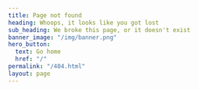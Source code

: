 ```yaml
---
title: Page not found
heading: Whoops, it looks like you got lost
sub_heading: We broke this page, or it doesn't exist
banner_image: "/img/banner.png"
hero_button:
  text: Go home
  href: "/"
permalink: "/404.html"
layout: page
---
```

